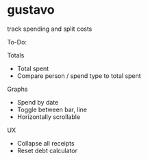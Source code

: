 # gustavo

track spending and split costs

To-Do:

Totals

-   Total spent
-   Compare person / spend type to total spent

Graphs

-   Spend by date
-   Toggle between bar, line
-   Horizontally scrollable

UX

-   Collapse all receipts
-   Reset debt calculator
